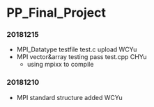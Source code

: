 # PP_Final_Project

### 20181215
- MPI_Datatype testfile test.c upload WCYu
- MPI vector&array testing pass test.cpp CHYu
	- using mpixx to compile
### 20181210
- MPI standard structure added WCYu

